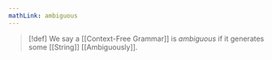 ```yaml
---
mathLink: ambiguous
---
```

>[!def]
>We say a [[Context-Free Grammar]] is *ambiguous* if it generates some [[String]] [[Ambiguously]].
